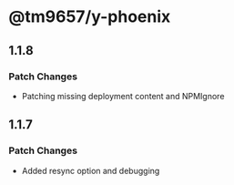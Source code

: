 # @tm9657/y-phoenix

## 1.1.8

### Patch Changes

- Patching missing deployment content and NPMIgnore

## 1.1.7

### Patch Changes

- Added resync option and debugging
